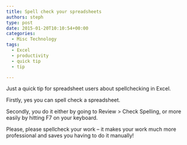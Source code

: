 ```yaml
---
title: Spell check your spreadsheets
authors: steph
type: post
date: 2015-01-20T10:10:54+00:00
categories:
  - Misc Technology
tags:
  - Excel
  - productivity
  - quick tip
  - tip

---
```

Just a quick tip for spreadsheet users about spellchecking in Excel.

Firstly, yes you can spell check a spreadsheet.

Secondly, you do it either by going to Review > Check Spelling, or more easily by hitting F7 on your keyboard.

Please, please spellcheck your work &#8211; it makes your work much more professional and saves you having to do it manually!